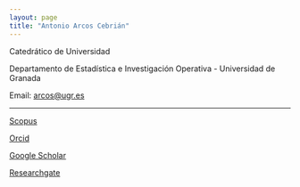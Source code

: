 ```yaml
---
layout: page
title: "Antonio Arcos Cebrián"
---
```


Catedrático de Universidad

Departamento de Estadística e Investigación Operativa - Universidad de Granada

Email: arcos@ugr.es

---

[Scopus](https://www.scopus.com/authid/detail.uri?authorId=8269107500)

[Orcid](https://sciprofiles.com/profile/985336)

[Google Scholar](https://scholar.google.com/citations?user=2oMNAJgAAAAJ&hl=es)

[Researchgate](https://www.researchgate.net/profile/A-Arcos)
